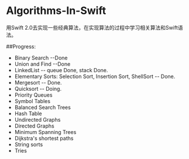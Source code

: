 # Algorithms-In-Swift
用Swift 2.0去实现一些经典算法，在实现算法的过程中学习相关算法和Swift语法。

##Progress:
* Binary Search --Done
* Union and Find --Done
* LinkedList -- queue Done, stack Done.
* Elementary Sorts: Selection Sort, Insertion Sort, ShellSort -- Done.
* Mergesort -- Done.
* Quicksort -- Doing.
* Priority Queues
* Symbol Tables
* Balanced Search Trees
* Hash Table
* Undirected Graphs
* Directed Graphs
* Minimum Spanning Trees
* Dijkstra's shortest paths
* String sorts
* Tries
